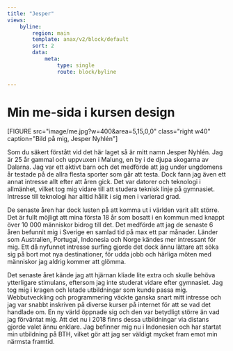 ```yaml
---
title: "Jesper"
views:
    byline:
        region: main
        template: anax/v2/block/default
        sort: 2
        data:
            meta:
                type: single
                route: block/byline

---
```

<div class="index-content" style="display:none;">
    <h1 class="index-title">DESIGN</h1>
    <!-- <div class="row">
        <p class="index-border"></p>
    </div> -->
    <div class="row">
        <p class="arrow-down"><i class="arrow"></i></p>
    </div>
</div>

<h1 class="main-text">Min me-sida i kursen design</h1>

[FIGURE src="image/me.jpg?w=400&area=5,15,0,0" class="right w40" caption="Bild på mig, Jesper Nyhlén"]

Som du säkert förstått vid det här laget så är mitt namn Jesper Nyhlén. Jag är 25 år gammal och uppvuxen i Malung, en by i de djupa skogarna av Dalarna. Jag var ett aktivt barn och det medförde att jag under ungdomens år testade på de allra flesta sporter som går att testa. Dock fann jag även ett annat intresse allt efter att åren gick. Det var datorer och teknologi i allmänhet, vilket tog mig vidare till att studera teknisk linje på gymnasiet. Intresse till teknologi har alltid hållit i sig men i varierad grad.

De senaste åren har dock lusten på att komma ut i världen varit allt större. Det är fullt möjligt att mina första 18 år som bosatt i en kommun med knappt över 10 000 människor bidrog till det. Det medförde att jag de senaste 6 åren befunnit mig i Sverige en samlad tid på max ett par månader. Länder som Australien, Portugal, Indonesia och Norge kändes mer intressant för mig. Ett då nyfunnet intresse surfing gjorde det dock ännu lättare att söka sig på bort mot nya destinationer, för udda jobb och härliga möten med människor jag aldrig kommer att glömma.

Det senaste året kände jag att hjärnan kliade lite extra och skulle behöva ytterligare stimulans, eftersom jag inte studerat vidare efter gymnasiet. Jag tog mig i kragen och letade utbildningar som kunde passa mig. Webbutveckling och programmering väckte ganska snart mitt intresse och jag var snabbt inskriven på diverse kurser på internet för att se vad det handlade om. En ny värld öppnade sig och den var betydligt större än vad jag förväntat mig. Att det nu i 2018 finns dessa utbildningar via distans gjorde valet ännu enklare. Jag befinner mig nu i Indonesien och har startat min utbildning på BTH, vilket gör att jag ser väldigt mycket fram emot min närmsta framtid.
